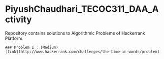 # PiyushChaudhari_TECOC311_DAA_Activity
Repository contains solutions to Algorithmic Problems of Hackerrank Platform.
 ```
### Problem 1 : (Medium)
[link](http://www.hackerrank.com/challenges/the-time-in-words/problem)

 ```
